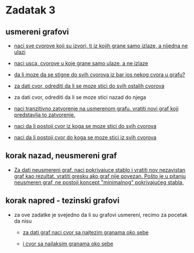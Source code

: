 # Zadatak 3

## usmereni grafovi

- <u>naci sve cvorove koji su izvori, tj iz kojih grane samo izlaze, a nijedna ne ulazi</u>

- <u>naci usca, cvorove u koje grane samo ulaze, a ne izlaze</u>

- <u>da li moze da se stigne do svih cvorova iz bar jos nekog cvora u grafu?</u>

- <u>za dati cvor, odrediti da li se moze stici do svih ostalih cvorova</u>

- za dati cvor, odrediti da li se moze stici nazad do njega

- <u>naci tranzitivno zatvorenje na usmerenom grafu. vratiti novi graf koji predstavlja to zatvorenje.</u>

- <u>naci da li postoji cvor iz koga se moze stici do svih cvorova</u> 

- <u>naci da li postoji cvor do koga se moze stici iz svih cvorova</u>

## korak nazad, neusmereni graf

- <u>Za dati neusmereni graf. naci pokrivajuce stablo i vratiti nov nezavistan graf kao rezultat. vratiti gresku ako graf nije povezan. Pošto je u  pitanju neusmeren graf, ne postoji koncept "minimalnog" pokrivajućeg stabla,</u>

## korak napred - tezinski grafovi 

- za ove zadatke je svejedno da li su grafovi usmereni, recimo za pocetak da nisu

    - <u>za dati graf naci cvor sa najtezim granama oko sebe</u>

    - <u>i cvor sa najlaksim granama oko sebe</u>